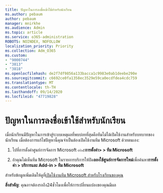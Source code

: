 ```yaml
---
title: ปัญหาในการลงชื่อเข้าใช้สำหรับนักเรียน
ms.author: pebaum
author: pebaum
manager: mnirkhe
ms.audience: Admin
ms.topic: article
ms.service: o365-administration
ROBOTS: NOINDEX, NOFOLLOW
localization_priority: Priority
ms.collection: Adm_O365
ms.custom:
- "9000744"
- "3813"
- "3818"
ms.openlocfilehash: de2f7df9856a133bacca1c9983e0ab1deebe290e
ms.sourcegitcommit: c6692ce0fa1358ec3529e59ca0ecdfdea4cdc759
ms.translationtype: MT
ms.contentlocale: th-TH
ms.lasthandoff: 09/14/2020
ms.locfileid: "47719828"
---
```

# <a name="sign-in-issues-for-students"></a>ปัญหาในการลงชื่อเข้าใช้สำหรับนักเรียน

เมื่อนักเรียนมีปัญหาในการเข้าสู่ระบบเหตุผลที่พบบ่อยที่สุดคือทีมไม่ได้เปิดใช้งานสำหรับบทบาทของนักเรียน เมื่อต้องการแก้ไขปัญหานี้คุณจำเป็นต้องเปิดใช้งานทีม Microsoft ด้วยตนเอง:

1. ไปที่การตั้งค่าศูนย์การจัดการ Microsoft ๓๖๕**การตั้งค่า> > ทีม Microsoft** 

2. ถ้าคุณไม่เห็นทีม Microsoft ในรายการบริการให้ปิด**ลองใช้ศูนย์การจัดการใหม่**เพื่อค้นหา**การตั้งค่า > บริการและ Add-in > ทีม Microsoft** 

สำหรับข้อมูลเพิ่มเติมให้ดูที่[เปิดใช้งานทีม Microsoft สำหรับโรงเรียนของคุณ](https://docs.microsoft.com/microsoft-365/education/intune-edu-trial/enable-microsoft-teams#enable-microsoft-teams-for-your-school-1) 

**สิ่งสำคัญ**: คุณอาจต้องรอถึง24ชั่วโมงเพื่อให้การเปลี่ยนแปลงของคุณมีผล

 
